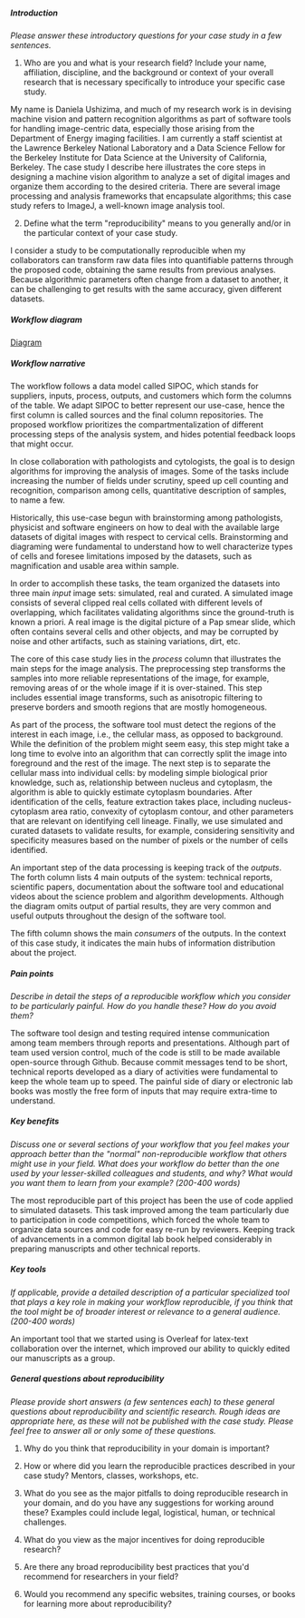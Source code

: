 ##### Introduction
*Please answer these introductory questions for your case study in a few sentences.*

1) Who are you and what is your research field? Include your name, affiliation, discipline, and the background or context of your overall research that is necessary specifically to introduce your specific case study.

My name is Daniela Ushizima, and much of my research work is in devising machine vision and pattern recognition algorithms as part of software tools for handling image-centric data, especially those arising from the Department of Energy imaging facilities. I am currently a staff scientist at the Lawrence Berkeley National Laboratory and a Data Science Fellow for the Berkeley Institute for Data Science at the University of California, Berkeley. The case study I describe here illustrates the core steps in designing a machine vision algorithm to analyze a set of digital images and organize them according to the desired criteria. There are several image processing and analysis frameworks that encapsulate algorithms; this case study refers to ImageJ, a well-known image analysis tool. 

2) Define what the term "reproducibility" means to you generally and/or in the particular context of your case study.

I consider a study to be computationally reproducible when my collaborators can transform raw data files into quantifiable patterns through the proposed code, obtaining the same results from previous analyses. Because algorithmic parameters often change from a dataset to another, it can be challenging to get results with the same accuracy, given different datasets.

##### Workflow diagram

[Diagram](dushizima.pdf)

##### Workflow narrative

The workflow follows a data model called SIPOC, which stands for suppliers, inputs, process, outputs, and customers which form the columns of the table. We adapt SIPOC to better represent our use-case, hence the first column is called sources and the final column repositories. The proposed workflow prioritizes the compartmentalization of different processing steps of the analysis system, and hides potential feedback loops that might occur.

In close collaboration with pathologists and cytologists, the goal is to design algorithms for improving the analysis of images. Some of the tasks include increasing the number of fields under scrutiny, speed up cell counting and recognition, comparison among cells, quantitative description of samples, to name a few.

Historically, this use-case begun with brainstorming among pathologists, physicist and software engineers on how to deal with the available large datasets of digital images with respect to cervical cells. Brainstorming and diagraming were fundamental to understand how to well characterize types of cells and foresee limitations imposed by the datasets, such as magnification and usable area within sample.

In order to accomplish these tasks, the team organized the datasets into three main *input* image sets: simulated, real and curated. A simulated image consists of several clipped real cells collated with different levels of overlapping, which facilitates validating algorithms since the ground-truth is known  a priori. A real image is the digital picture of a Pap smear slide, which often contains several cells and other objects, and may be corrupted by noise and other artifacts, such as staining variations, dirt, etc.

The core of this case study lies in the *process* column that illustrates the main steps for the image analysis. The preprocessing step transforms the samples into more reliable representations of the image, for example, removing areas of or the whole image if it is over-stained. This step includes essential image transforms, such as anisotropic filtering to preserve borders and smooth regions that are mostly homogeneous.

As part of the process, the software tool must detect the regions of the interest in each image, i.e., the cellular mass, as opposed to background. While the definition of the problem might seem easy, this step might take a long time to evolve into an algorithm that can correctly split the image into foreground and the rest of the image. The next step is to separate the cellular mass into individual cells: by modeling simple biological prior knowledge, such as, relationship between nucleus and cytoplasm, the algorithm is able to quickly estimate cytoplasm boundaries. After identification of the cells, feature extraction takes place, including nucleus-cytoplasm area ratio, convexity of cytoplasm contour, and other parameters that are relevant on identifying cell lineage. Finally, we use simulated and curated datasets to validate results, for example, considering sensitivity and specificity measures based on the number of pixels or the number of cells identified.

An important step of the data processing is keeping track of the *outputs*. The forth column lists 4 main outputs of the system: technical reports, scientific papers, documentation about the software tool and educational videos about the science problem and algorithm developments. Although the diagram omits output of partial results, they are very common and useful outputs throughout the design of the software tool.

The fifth column shows the main *consumers* of the outputs. In the context of this case study, it indicates the main hubs of information distribution about the project.


##### Pain points
*Describe in detail the steps of a reproducible workflow which you consider to be particularly painful. How do you handle these? How do you avoid them?*

The software tool design and testing required intense communication among team members through reports and presentations. Although part of team used version control, much of the code is still to be made available open-source through Github. Because commit messages tend to be short, technical reports developed as a diary of activities were fundamental to keep the whole team up to speed. The painful side of diary or electronic lab books was mostly the free form of inputs that may require extra-time to understand.

##### Key benefits
*Discuss one or several sections of your workflow that you feel makes your approach better than the "normal" non-reproducible workflow that others might use in your field. What does your workflow do better than the one used by your lesser-skilled colleagues and students, and why? What would you want them to learn from your example? (200-400 words)*

The most reproducible part of this project has been the use of code applied to simulated datasets. This task improved among the team particularly due to participation in code competitions, which forced the whole team to organize data sources and code for easy re-run by reviewers. Keeping track of advancements in a common digital lab book helped considerably in preparing manuscripts and other technical reports.


##### Key tools
*If applicable, provide a detailed description of a particular specialized tool that plays a key role in making your workflow reproducible, if you think that the tool might be of broader interest or relevance to a general audience. (200-400 words)*

An important tool that we started using is Overleaf for latex-text collaboration over the internet, which improved our ability to quickly edited our manuscripts as a group.

##### General questions about reproducibility

*Please provide short answers (a few sentences each) to these general questions about reproducibility and scientific research. Rough ideas are appropriate here, as these will not be published with the case study. Please feel free to answer all or only some of these questions.*

1) Why do you think that reproducibility in your domain is important?

2) How or where did you learn the reproducible practices described in your case study? Mentors, classes, workshops, etc.

3) What do you see as the major pitfalls to doing reproducible research in your domain, and do you have any suggestions for working around these? Examples could include legal, logistical, human, or technical challenges.

4) What do you view as the major incentives for doing reproducible research?

5) Are there any broad reproducibility best practices that you'd recommend for researchers in your field?

6) Would you recommend any specific websites, training courses, or books for learning more about reproducibility?
